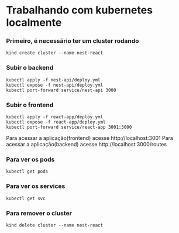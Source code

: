 # Trabalhando com kubernetes localmente

### Primeiro, é necessário ter um cluster rodando
`kind create cluster --name nest-react`


### Subir o backend
```
kubectl apply -f nest-api/deploy.yml
kubectl expose -f nest-api/deploy.yml
kubectl port-forward service/nest-api 3000
```

### Subir o frontend
```
kubectl apply -f react-app/deploy.yml
kubectl expose -f react-app/deploy.yml
kubectl port-forward service/react-app 3001:3000
```

Para acessar a aplicação(frontend) acesse http://localhost:3001
Para acessar a aplicação(backend) acesse http://localhost:3000/routes

### Para ver os pods
`kubectl get pods`

### Para ver os services
`kubectl get svc`

### Para remover o cluster
`kind delete cluster --name nest-react`